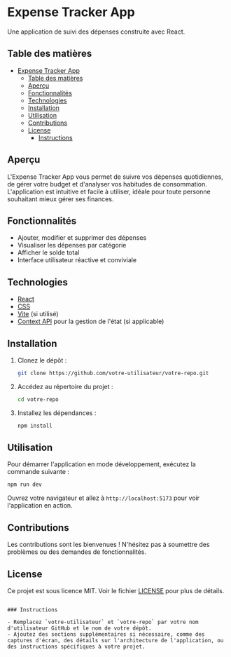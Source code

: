 # Expense Tracker App

Une application de suivi des dépenses construite avec React.

## Table des matières

- [Expense Tracker App](#expense-tracker-app)
  - [Table des matières](#table-des-matières)
  - [Aperçu](#aperçu)
  - [Fonctionnalités](#fonctionnalités)
  - [Technologies](#technologies)
  - [Installation](#installation)
  - [Utilisation](#utilisation)
  - [Contributions](#contributions)
  - [License](#license)
    - [Instructions](#instructions)

## Aperçu

L'Expense Tracker App vous permet de suivre vos dépenses quotidiennes, de gérer votre budget et d'analyser vos habitudes de consommation. L'application est intuitive et facile à utiliser, idéale pour toute personne souhaitant mieux gérer ses finances.

## Fonctionnalités

- Ajouter, modifier et supprimer des dépenses
- Visualiser les dépenses par catégorie
- Afficher le solde total
- Interface utilisateur réactive et conviviale

## Technologies

- [React](https://reactjs.org/)
- [CSS](https://www.w3.org/Style/CSS/)
- [Vite](https://vitejs.dev/) (si utilisé)
- [Context API](https://reactjs.org/docs/context.html) pour la gestion de l'état (si applicable)

## Installation

1. Clonez le dépôt :
   ```bash
   git clone https://github.com/votre-utilisateur/votre-repo.git
   ```
2. Accédez au répertoire du projet :
   ```bash
   cd votre-repo
   ```
3. Installez les dépendances :
   ```bash
   npm install
   ```

## Utilisation

Pour démarrer l'application en mode développement, exécutez la commande suivante :
```bash
npm run dev
```

Ouvrez votre navigateur et allez à `http://localhost:5173` pour voir l'application en action.

## Contributions

Les contributions sont les bienvenues ! N'hésitez pas à soumettre des problèmes ou des demandes de fonctionnalités.

## License

Ce projet est sous licence MIT. Voir le fichier [LICENSE](LICENSE) pour plus de détails.
```

### Instructions

- Remplacez `votre-utilisateur` et `votre-repo` par votre nom d'utilisateur GitHub et le nom de votre dépôt.
- Ajoutez des sections supplémentaires si nécessaire, comme des captures d'écran, des détails sur l'architecture de l'application, ou des instructions spécifiques à votre projet.
